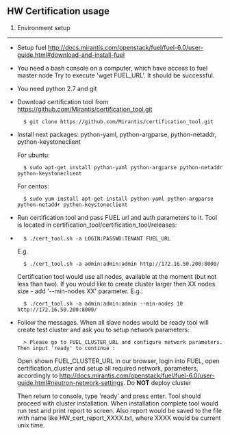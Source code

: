 HW Сertification usage
----------------------

1. Environment setup
--------------------

* Setup fuel http://docs.mirantis.com/openstack/fuel/fuel-6.0/user-guide.html#download-and-install-fuel
* You need a bash console on a computer, which have access to fuel master node
  Try to execute 'wget FUEL_URL'. It should be successful.

* You need python 2.7 and git
* Download certification tool from https://github.com/Mirantis/certification_tool.git

		$ git clone https://github.com/Mirantis/certification_tool.git

* Install next packages: python-yaml, python-argparse, python-netaddr, python-keystoneclient
  	
	For ubuntu:

  		$ sudo apt-get install python-yaml python-argparse python-netaddr python-keystoneclient

  	For centos:

  		$ sudo yum install apt-get install python-yaml python-argparse python-netaddr python-keystoneclient

* Run certification tool and pass FUEL url and auth parameters to it. Tool is located in certification_tool/certification_tool/releases:
* 
		$ ./cert_tool.sh -a LOGIN:PASSWD:TENANT FUEL_URL

	E.g.

		$ ./cert_tool.sh -a admin:admin:admin http://172.16.50.200:8000/

	Certification tool would use all nodes, available at the moment 
	(but not less than two). If you would like to create cluster larger then XX nodes size - add '--min-nodes XX' parameter. E.g.:

		$ ./cert_tool.sh -a admin:admin:admin --min-nodes 10 http://172.16.50.200:8000/

* Follow the messages. When all slave nodes would be ready tool will create 
  test cluster and ask you to setup network parameters:

		> Please go to FUEL_CLUSTER_URL and configure network parameters. Then input 'ready' to continue :

  Open shown FUEL_CLUSTER_URL in our browser, login into FUEL, open certification_cluster and setup all 
  required network, parameters, accordingly to 
  http://docs.mirantis.com/openstack/fuel/fuel-6.0/user-guide.html#neutron-network-settings. Do **NOT** deploy cluster

  Then return to console, type 'ready' and press enter. Tool should proceed with cluster 
  installation. When installation complete tool would run test and print report
  to screen. Also report would be saved to the file with name like 
  HW_cert_report_XXXX.txt, where XXXX would be current unix time.

